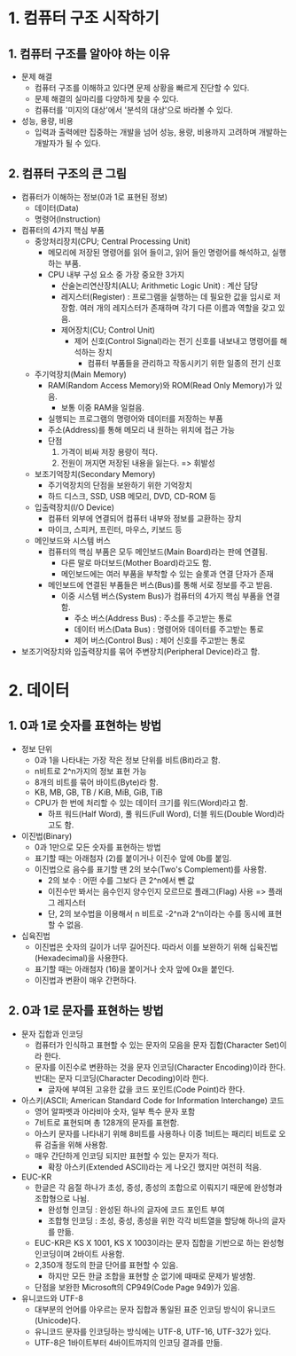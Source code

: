 # 1. 컴퓨터 구조 시작하기
## 1. 컴퓨터 구조를 알아야 하는 이유
- 문제 해결
    - 컴퓨터 구조를 이해하고 있다면 문제 상황을 빠르게 진단할 수 있다.
    - 문제 해결의 실마리를 다양하게 찾을 수 있다.
    - 컴퓨터를 '미지의 대상'에서 '분석의 대상'으로 바라볼 수 있다.
- 성능, 용량, 비용
    - 입력과 출력에만 집중하는 개발을 넘어 성능, 용량, 비용까지 고려하며 개발하는 개발자가 될 수 있다.

## 2. 컴퓨터 구조의 큰 그림
- 컴퓨터가 이해하는 정보(0과 1로 표현된 정보)
    - 데이터(Data)
    - 명령어(Instruction)
- 컴퓨터의 4가지 핵심 부품
    - 중앙처리장치(CPU; Central Processing Unit)
        - 메모리에 저장된 명령어를 읽어 들이고, 읽어 들인 명령어를 해석하고, 실행하는 부품.
        - CPU 내부 구성 요소 중 가장 중요한 3가지
            - 산술논리연산장치(ALU; Arithmetic Logic Unit) : 계산 담당
            - 레지스터(Register) : 프로그램을 실행하는 데 필요한 값을 임시로 저장함. 여러 개의 레지스터가 존재하며 각기 다른 이름과 역할을 갖고 있음.
            - 제어장치(CU; Control Unit)
                - 제어 신호(Control Signal)라는 전기 신호를 내보내고 명령어를 해석하는 장치
                    - 컴퓨터 부품들을 관리하고 작동시키기 위한 일종의 전기 신호
    - 주기억장치(Main Memory)
        - RAM(Random Access Memory)와 ROM(Read Only Memory)가 있음.
            - 보통 이중 RAM을 일컬음.
        - 실행되는 프로그램의 명령어와 데이터를 저장하는 부품
        - 주소(Address)를 통해 메모리 내 원하는 위치에 접근 가능
        - 단점
            1. 가격이 비싸 저장 용량이 적다.
            2. 전원이 꺼지면 저장된 내용을 잃는다. => 휘발성
    - 보조기억장치(Secondary Memory)
        - 주기억장치의 단점을 보완하기 위한 기억장치
        - 하드 디스크, SSD, USB 메모리, DVD, CD-ROM 등
    - 입출력장치(I/O Device)
        - 컴퓨터 외부에 연결되어 컴퓨터 내부와 정보를 교환하는 장치
        - 마이크, 스피커, 프린터, 마우스, 키보드 등
    - 메인보드와 시스템 버스
        - 컴퓨터의 핵심 부품은 모두 메인보드(Main Board)라는 판에 연결됨.
            - 다른 말로 마더보드(Mother Board)라고도 함.
            - 메인보드에는 여러 부품을 부착할 수 있는 슬롯과 연결 단자가 존재
        - 메인보드에 연결된 부품들은 버스(Bus)를 통해 서로 정보를 주고 받음.
            - 이중 시스템 버스(System Bus)가 컴퓨터의 4가지 핵심 부품을 연결함.
                - 주소 버스(Address Bus) : 주소를 주고받는 통로
                - 데이터 버스(Data Bus) : 명령어와 데이터를 주고받는 통로
                - 제어 버스(Control Bus) : 제어 신호를 주고받는 통로
- 보조기억장치와 입출력장치를 묶어 주변장치(Peripheral Device)라고 함.

# 2. 데이터
## 1. 0과 1로 숫자를 표현하는 방법
- 정보 단위
    - 0과 1을 나타내는 가장 작은 정보 단위를 비트(Bit)라고 함.
    - n비트로 2^n가지의 정보 표현 가능
    - 8개의 비트를 묶어 바이트(Byte)라 함.
    - KB, MB, GB, TB / KiB, MiB, GiB, TiB
    - CPU가 한 번에 처리할 수 있는 데이터 크기를 워드(Word)라고 함.
        - 하프 워드(Half Word), 풀 워드(Full Word), 더블 워드(Double Word)라고도 함.
- 이진법(Binary)
    - 0과 1만으로 모든 숫자를 표현하는 방법
    - 표기할 때는 아래첨자 (2)를 붙이거나 이진수 앞에 0b를 붙임.
    - 이진법으로 음수를 표기할 땐 2의 보수(Two's Complement)를 사용함.
        - 2의 보수 : 어떤 수를 그보다 큰 2^n에서 뺀 값
        - 이진수만 봐서는 음수인지 양수인지 모르므로 플래그(Flag) 사용 => 플래그 레지스터
        - 단, 2의 보수법을 이용해서 n 비트로 -2^n과 2^n이라는 수를 동시에 표현할 수 없음.
- 십육진법
    - 이진법은 숫자의 길이가 너무 길어진다. 따라서 이를 보완하기 위해 십육진법(Hexadecimal)을 사용한다.
    - 표기할 때는 아래첨자 (16)을 붙이거나 숫자 앞에 0x을 붙인다.
    - 이진법과 변환이 매우 간편하다.

## 2. 0과 1로 문자를 표현하는 방법
- 문자 집합과 인코딩
    - 컴퓨터가 인식하고 표현할 수 있는 문자의 모음을 문자 집합(Character Set)이라 한다.
    - 문자를 이진수로 변환하는 것을 문자 인코딩(Character Encoding)이라 한다. 반대는 문자 디코딩(Character Decoding)이라 한다.
        - 글자에 부여된 고유한 값을 코드 포인트(Code Point)라 한다.
- 아스키(ASCII; American Standard Code for Information Interchange) 코드
    - 영어 알파벳과 아라비아 숫자, 일부 특수 문자 포함
    - 7비트로 표현되며 총 128개의 문자를 표현함.
    - 아스키 문자를 나타내기 위해 8비트를 사용하나 이중 1비트는 패리티 비트로 오류 검출을 위해 사용함.
    - 매우 간단하게 인코딩 되지만 표현할 수 있는 문자가 적다.
        - 확장 아스키(Extended ASCII)라는 게 나오긴 했지만 여전히 적음.
- EUC-KR
    - 한글은 각 음절 하나가 초성, 중성, 종성의 조합으로 이뤄지기 때문에 완성형과 조합형으로 나뉨.
        - 완성형 인코딩 : 완성된 하나의 글자에 코드 포인트 부여
        - 조합형 인코딩 : 초성, 중성, 종성을 위한 각각 비트열을 할당해 하나의 글자를 만듦.
    - EUC-KR은 KS X 1001, KS X 1003이라는 문자 집합을 기반으로 하는 완성형 인코딩이며 2바이트 사용함.
    - 2,350개 정도의 한글 단어를 표현할 수 있음.
        - 하지만 모든 한글 조합을 표현할 순 없기에 때때로 문제가 발생함.
    - 단점을 보완한 Microsoft의 CP949(Code Page 949)가 있음.
- 유니코드와 UTF-8
    - 대부분의 언어를 아우르는 문자 집합과 통일된 표준 인코딩 방식이 유니코드(Unicode)다.
    - 유니코드 문자를 인코딩하는 방식에는 UTF-8, UTF-16, UTF-32가 있다.
    - UTF-8은 1바이트부터 4바이트까지의 인코딩 결과를 만듦.